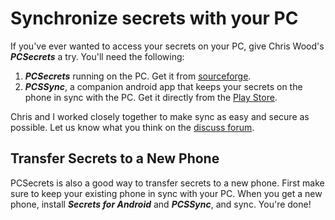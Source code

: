 # Synchronize secrets with your PC #

If you've ever wanted to access your secrets on your PC, give Chris Wood's _**PCSecrets**_ a try.  You'll need the following:

  1. _**PCSecrets**_ running on the PC.  Get it from [sourceforge](http://sourceforge.net/projects/pcsecrets/files/?source=navbar).
  1. _**PCSSync**_, a companion android app that keeps your secrets on the phone in sync with the PC.  Get it directly from the [Play Store](https://play.google.com/store/apps/details?id=com.ceperman.sync).

Chris and I worked closely together to make sync as easy and secure as possible.  Let us know what you think on the [discuss forum](https://groups.google.com/forum/#!forum/secrets-for-android).

## Transfer Secrets to a New Phone ##

PCSecrets is also a good way to transfer secrets to a new phone.  First make sure to keep your existing phone in sync with your PC.  When you get a new phone, install _**Secrets for Android**_ and _**PCSSync**_, and sync.  You're done!